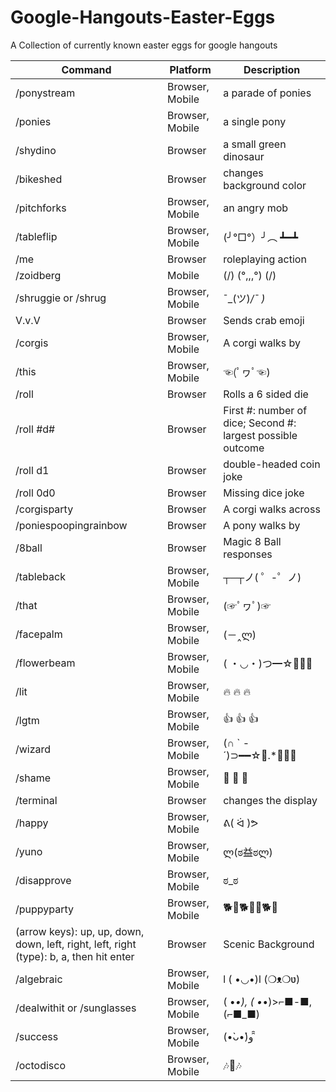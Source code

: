 # Google-Hangouts-Easter-Eggs
A Collection of currently known easter eggs for google hangouts

| Command     | Platform        |  Description             |
| ----------- | --------------- | ------------------------ |
| /ponystream | Browser, Mobile | a parade of ponies       |
| /ponies     | Browser, Mobile | a single pony            |
| /shydino    | Browser         | a small green dinosaur   |
| /bikeshed   | Browser         | changes background color |
| /pitchforks | Browser, Mobile | an angry mob             |
| /tableflip  | Browser, Mobile | (╯°□°）╯︵ ┻━┻           |
| /me         | Browser         | roleplaying action       |
| /zoidberg   | Mobile          | (\/) (°,,,°) (\/)        |
| /shruggie or /shrug  | Browser, Mobile | ¯\_(ツ)_/¯            )_ |
| V.v.V       | Browser         | Sends crab emoji         |
| /corgis     | Browser, Mobile | A corgi walks by         |
| /this       | Browser, Mobile | ☜(ﾟヮﾟ☜)                |
| /roll       | Browser         | Rolls a 6 sided die      |
| /roll #d#   | Browser         | First #: number of dice; Second #: largest possible outcome |
| /roll d1    | Browser         | double-headed coin joke  |
| /roll 0d0   | Browser         | Missing dice joke        |
| /corgisparty | Browser        | A corgi walks across     |
| /poniespoopingrainbow | Browser | A pony walks by       |
| /8ball      | Browser          | Magic 8 Ball responses |
| /tableback  | Browser, Mobile | ┬─┬ノ( ゜-゜ノ) |
| /that        | Browser, Mobile | (☞ﾟヮﾟ)☞ |
| /facepalm     | Browser, Mobile   | (－‸ლ) |
| /flowerbeam   | Browser, Mobile    | ( ・◡・)つ━☆🌸🌺🌼|
| /lit           | Browser, Mobile    |  🔥 🔥 🔥  |
| /lgtm         | Browser, Mobile   |  👍 👍 👍 |
| /wizard       | Browser, Mobile    | (∩ ` -´)⊃━━☆ﾟ.*･｡ﾟ |
| /shame      | Browser, Mobile   |  🔔 🔔 🔔 |
| /terminal   | Browser          | changes the display |
| /happy  | Browser, Mobile | ᕕ( ᐛ )ᕗ |
| /yuno    | Browser, Mobile | ლ(ಠ益ಠლ) |
| /disapprove | Browser, Mobile | ಠ_ಠ |
| /puppyparty | Browser, Mobile | 🐕🐩🐕🙌🐩🐕🐩 |
| (arrow keys): up, up, down, down, left, right, left, right (type): b, a, then hit enter| Browser | Scenic Background |
| /algebraic | Browser, Mobile | l ( •◡•)l   (❍ᴥ❍ʋ) |
| /dealwithit or /sunglasses | Browser, Mobile | ( •_•),  ( •_•)>⌐■-■,  (⌐■_■)|
| /success | Browser, Mobile | (•̀ᴗ•́)و ̑̑ |
| /octodisco | Browser, Mobile | 🎶🐙🎶 |

